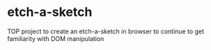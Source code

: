# etch-a-sketch

TOP project to create an etch-a-sketch in browser to continue to get familiarity with DOM manipulation
